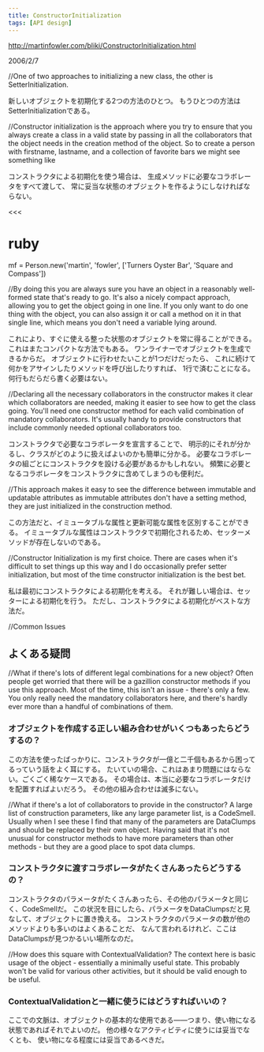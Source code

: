 ```yaml
---
title: ConstructorInitialization
tags: [API design]
---
```


http://martinfowler.com/bliki/ConstructorInitialization.html

2006/2/7

//One of two approaches to initializing a new class, the other is SetterInitialization.

新しいオブジェクトを初期化する2つの方法のひとつ。
もうひとつの方法はSetterInitializationである。

//Constructor initialization is the approach where you try to ensure that you always create a class in a valid state by passing in all the collaborators that the object needs in the creation method of the object. So to create a person with firstname, lastname, and a collection of favorite bars we might see something like

コンストラクタによる初期化を使う場合は、
生成メソッドに必要なコラボレータをすべて渡して、
常に妥当な状態のオブジェクトを作るようにしなければならない。

<<<
# ruby
mf = Person.new('martin', 'fowler', 
                ['Turners Oyster Bar', 'Square and Compass'])
>>>

//By doing this you are always sure you have an object in a reasonably well-formed state that's ready to go. It's also a nicely compact approach, allowing you to get the object going in one line. If you only want to do one thing with the object, you can also assign it or call a method on it in that single line, which means you don't need a variable lying around.

これにより、すぐに使える整った状態のオブジェクトを常に得ることができる。
これはまたコンパクトな方法でもある。
ワンライナーでオブジェクトを生成できるからだ。
オブジェクトに行わせたいことが1つだけだったら、
これに続けて何かをアサインしたりメソッドを呼び出したりすれば、
1行で済むことになる。何行もだらだら書く必要はない。

//Declaring all the necessary collaborators in the constructor makes it clear which collaborators are needed, making it easier to see how to get the class going. You'll need one constructor method for each valid combination of mandatory collaborators. It's usually handy to provide constructors that include commonly needed optional collaborators too.

コンストラクタで必要なコラボレータを宣言することで、
明示的にそれが分かるし、クラスがどのように扱えばよいのかも簡単に分かる。
必要なコラボレータの組ごとにコンストラクタを設ける必要があるかもしれない。
頻繁に必要となるコラボレータをコンストラクタに含めてしまうのも便利だ。

//This approach makes it easy to see the difference between immutable and updatable attributes as immutable attributes don't have a setting method, they are just initialized in the construction method.

この方法だと、イミュータブルな属性と更新可能な属性を区別することができる。
イミュータブルな属性はコンストラクタで初期化されるため、セッターメソッドが存在しないのである。

//Constructor Initialization is my first choice. There are cases when it's difficult to set things up this way and I do occasionally prefer setter initialization, but most of the time constructor initialization is the best bet.


私は最初にコンストラクタによる初期化を考える。
それが難しい場合は、セッターによる初期化を行う。
ただし、コンストラクタによる初期化がベストな方法だ。

//Common Issues
## よくある疑問

//What if there's lots of different legal combinations for a new object? Often people get worried that there will be a gazillion constructor methods if you use this approach. Most of the time, this isn't an issue - there's only a few. You only really need the mandatory collaborators here, and there's hardly ever more than a handful of combinations of them.

### オブジェクトを作成する正しい組み合わせがいくつもあったらどうするの？

この方法を使ったばっかりに、コンストラクタが一億と二千個もあるから困ってるっていう話をよく耳にする。
たいていの場合、これはあまり問題にはならない。ごくごく稀なケースである。
その場合は、本当に必要なコラボレータだけを配置すればよいだろう。
その他の組み合わせは滅多にない。

//What if there's a lot of collaborators to provide in the constructor? A large list of construction parameters, like any large parameter list, is a CodeSmell. Usually when I see these I find that many of the parameters are DataClumps and should be replaced by their own object. Having said that it's not unusual for constructor methods to have more parameters than other methods - but they are a good place to spot data clumps.

### コンストラクタに渡すコラボレータがたくさんあったらどうするの？

コンストラクタのパラメータがたくさんあったら、その他のパラメータと同じく、CodeSmellだ。
この状況を目にしたら、パラメータをDataClumpsだと見なして、オブジェクトに置き換える。
コンストラクタのパラメータの数が他のメソッドよりも多いのはよくあることだ、
なんて言われるけれど、ここはDataClumpsが見つかるいい場所なのだ。

//How does this square with ContextualValidation? The context here is basic usage of the object - essentially a minimally useful state. This probably won't be valid for various other activities, but it should be valid enough to be useful. 

### ContextualValidationと一緒に使うにはどうすればいいの？

ここでの文脈は、オブジェクトの基本的な使用である——つまり、使い物になる状態であればそれでよいのだ。
他の様々なアクティビティに使うには妥当でなくとも、
使い物になる程度には妥当であるべきだ。

